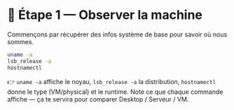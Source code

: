 # 🧭 Étape 1 — Observer la machine

Commençons par récupérer des infos système de base pour savoir où nous sommes.

```bash
uname -a
lsb_release -a
hostnamectl
````

👉 `uname -a` affiche le noyau, `lsb_release -a` la distribution, `hostnamectl` donne le type (VM/physical) et le runtime.
Note ce que chaque commande affiche — ça te servira pour comparer Desktop / Serveur / VM.
